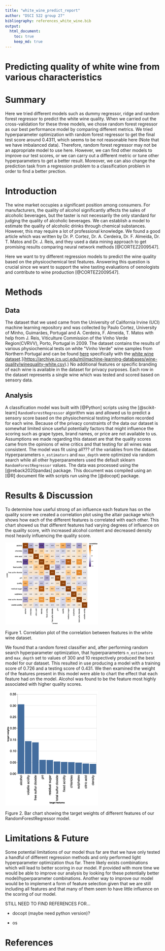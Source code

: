 ```yaml
---
title: "white_wine_predict_report"
author: "DSCI 522 group 27"
bibliography: references_white_wine.bib
output: 
  html_document:
    toc: true
    keep_md: true
---
```




# Predicting quality of white wine from various characteristics

# **Summary**

Here we tried different models such as dummy regressor, ridge and random forest regressor to predict the white wine quality. When we carried out the cross-validation for these three models, we chose random forest regressor as our best performance model by comparing different metrics. We tried hyperparameter optimization with random forest regressor to get the final test score around 0.4311, which seems to be not reasonable here (Note that we have imbalanced data). Therefore, random forest regressor may not be an appropriate model to use here. However, we can find other models to improve our test scores, or we can carry out a different metric or tune other hyperparameters to get a better result. Moreover, we can also change the prediction task from a regression problem to a classification problem in order to find a better prection.

# **Introduction**

The wine market occupies a significant position among consumers. For manufacturers, the quality of alcohol significantly affects the sales of alcoholic beverages, but the taster is not necessarily the only standard for judging the quality of alcoholic beverages. We can establish a model to estimate the quality of alcoholic drinks through chemical substances. However, this may require a lot of professional knowledge. We found a good article which was written by Dr. P. Cortez, Dr. A. Cerdeira, Dr. F. Almeida, Dr. T. Matos and Dr. J. Reis, and they used a data mining approach to get promising results comparing neural network methods [@CORTEZ2009547].

Here we want to try different regression models to predict the wine quality based on the physicochemical test features. Answering this question is crucial since we want to support the wine tasting evaluations of oenologists and contribute to wine production [@CORTEZ2009547].

# **Methods**

## **Data**

The dataset that we used came from the University of California Irvine (UCI) machine learning repository and was collected by Paulo Cortez, University of Minho, Guimarães, Portugal and A. Cerdeira, F. Almeida, T. Matos with help from J. Reis, Viticulture Commission of the Vinho Verde Region(CVRVV), Porto, Portugal in 2009. The dataset contains the results of various physiochemical tests on white "Vinho Verde" wine samples from Northern Portugal and can be found [here](https://archive.ics.uci.edu/ml/datasets/wine+quality) specifically with the [white wine dataset](%5Bhttps://archive.ics.uci.edu/ml/machine-learning-databases/wine-quality/winequality-white.csv).](<https://archive.ics.uci.edu/ml/machine-learning-databases/wine-quality/winequality-white.csv>).) No additional features or specific branding of each wine is available in the dataset for privacy purposes. Each row in the dataset represents a single wine which was tested and scored based on sensory data.

## **Analysis**

A classification model was built with [@Python] scripts using the [@scikit-learn] `RandomForestRegressor` algorithm was and allowed us to predict a sensory score based on the physiochemical testing information recorded for each wine. Because of the privacy constraints of the data our dataset is somewhat limited since useful potentially factors that might influence the scoring such as grape types, brand names, or price are not available to us. Assumptions we made regarding this dataset are that the quality scores came from the opinions of wine critics and that testing for all wines was consistent. The model was fit using all??? of the variables from the dataset. Hyperparameters `n_estimators` and `max_depth` were optimized via random search while all other hyperparameters used the default sklearn `RandomForestRegressor` values. The data was processed using the [@reback2020pandas] package. This document was compiled using an [@R] document file with scripts run using the [@docopt] package.

# **Results & Discussion**

To determine how useful strong of an influence each feature has on the quality score we created a correlation plot using the altair package which shows how each of the different features is correlated with each other. This chart showed us that different features had varying degrees of influence on the quality score, with increased alcohol content and decreased density most heavily influencing the quality score. 

<div class="figure">
<img src="../results/feature_correlation.png" alt="Figure 1. Correlation plot of the correlation between features in the white wine dataset." width="60%" />
<p class="caption">Figure 1. Correlation plot of the correlation between features in the white wine dataset.</p>
</div>

We found that a random forest classifier and, after performing random search hyperparameter optimization, that hyperparameters `n_estimators` and `max_depth` set to values of 300 and 10 respectively produced the best model for our dataset. This resulted in use producing a model with a training score of 0.726 and a testing score of 0.431. We then examined the weight of the features present in this model were able to chart the effect that each feature had on the model. Alcohol was found to be the feature most highly associated with higher quality scores.

<div class="figure">
<img src="../results/feature_weight.png" alt="Figure 2. Bar chart showing the target weights of different features of our RandomForestRegressor model." width="60%" />
<p class="caption">Figure 2. Bar chart showing the target weights of different features of our RandomForestRegressor model.</p>
</div>

# Limitations & Future

Some potential limitations of our model thus far are that we have only tested a handful of different regression methods and only performed light hyperparameter optimization thus far. There likely exists combinations which will lead to better scoring in our model. If provided with more time we would be able to improve our analysis by looking for these potentially better model/hyperparameter combinations. Another way to improve our model would be to implement a form of feature selection given that we are still including all features and that many of them seem to have little influence on the scoring of our model.

STILL NEED TO FIND REFERENCES FOR...

-   docopt (maybe need python version)?

-   os

# References
